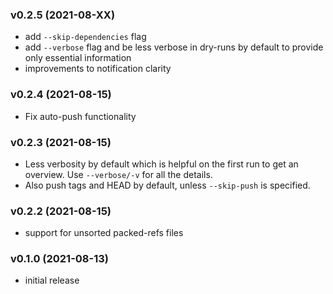 ### v0.2.5 (2021-08-XX)

- add `--skip-dependencies` flag
- add `--verbose` flag and be less verbose in dry-runs by default to provide only essential information
- improvements to notification clarity

### v0.2.4 (2021-08-15)

- Fix auto-push functionality

### v0.2.3 (2021-08-15)

- Less verbosity by default which is helpful on the first run to get an overview. Use `--verbose/-v` for all the details.
- Also push tags and HEAD by default, unless `--skip-push` is specified.

### v0.2.2 (2021-08-15)

- support for unsorted packed-refs files

### v0.1.0 (2021-08-13)

- initial release
